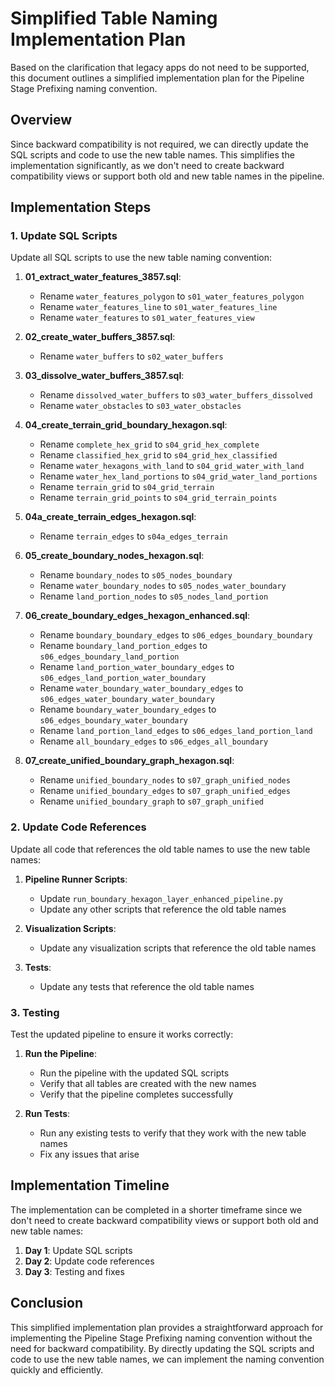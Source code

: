 # Simplified Table Naming Implementation Plan

Based on the clarification that legacy apps do not need to be supported, this document outlines a simplified implementation plan for the Pipeline Stage Prefixing naming convention.

## Overview

Since backward compatibility is not required, we can directly update the SQL scripts and code to use the new table names. This simplifies the implementation significantly, as we don't need to create backward compatibility views or support both old and new table names in the pipeline.

## Implementation Steps

### 1. Update SQL Scripts

Update all SQL scripts to use the new table naming convention:

1. **01_extract_water_features_3857.sql**:
   - Rename `water_features_polygon` to `s01_water_features_polygon`
   - Rename `water_features_line` to `s01_water_features_line`
   - Rename `water_features` to `s01_water_features_view`

2. **02_create_water_buffers_3857.sql**:
   - Rename `water_buffers` to `s02_water_buffers`

3. **03_dissolve_water_buffers_3857.sql**:
   - Rename `dissolved_water_buffers` to `s03_water_buffers_dissolved`
   - Rename `water_obstacles` to `s03_water_obstacles`

4. **04_create_terrain_grid_boundary_hexagon.sql**:
   - Rename `complete_hex_grid` to `s04_grid_hex_complete`
   - Rename `classified_hex_grid` to `s04_grid_hex_classified`
   - Rename `water_hexagons_with_land` to `s04_grid_water_with_land`
   - Rename `water_hex_land_portions` to `s04_grid_water_land_portions`
   - Rename `terrain_grid` to `s04_grid_terrain`
   - Rename `terrain_grid_points` to `s04_grid_terrain_points`

5. **04a_create_terrain_edges_hexagon.sql**:
   - Rename `terrain_edges` to `s04a_edges_terrain`

6. **05_create_boundary_nodes_hexagon.sql**:
   - Rename `boundary_nodes` to `s05_nodes_boundary`
   - Rename `water_boundary_nodes` to `s05_nodes_water_boundary`
   - Rename `land_portion_nodes` to `s05_nodes_land_portion`

7. **06_create_boundary_edges_hexagon_enhanced.sql**:
   - Rename `boundary_boundary_edges` to `s06_edges_boundary_boundary`
   - Rename `boundary_land_portion_edges` to `s06_edges_boundary_land_portion`
   - Rename `land_portion_water_boundary_edges` to `s06_edges_land_portion_water_boundary`
   - Rename `water_boundary_water_boundary_edges` to `s06_edges_water_boundary_water_boundary`
   - Rename `boundary_water_boundary_edges` to `s06_edges_boundary_water_boundary`
   - Rename `land_portion_land_edges` to `s06_edges_land_portion_land`
   - Rename `all_boundary_edges` to `s06_edges_all_boundary`

8. **07_create_unified_boundary_graph_hexagon.sql**:
   - Rename `unified_boundary_nodes` to `s07_graph_unified_nodes`
   - Rename `unified_boundary_edges` to `s07_graph_unified_edges`
   - Rename `unified_boundary_graph` to `s07_graph_unified`

### 2. Update Code References

Update all code that references the old table names to use the new table names:

1. **Pipeline Runner Scripts**:
   - Update `run_boundary_hexagon_layer_enhanced_pipeline.py`
   - Update any other scripts that reference the old table names

2. **Visualization Scripts**:
   - Update any visualization scripts that reference the old table names

3. **Tests**:
   - Update any tests that reference the old table names

### 3. Testing

Test the updated pipeline to ensure it works correctly:

1. **Run the Pipeline**:
   - Run the pipeline with the updated SQL scripts
   - Verify that all tables are created with the new names
   - Verify that the pipeline completes successfully

2. **Run Tests**:
   - Run any existing tests to verify that they work with the new table names
   - Fix any issues that arise

## Implementation Timeline

The implementation can be completed in a shorter timeframe since we don't need to create backward compatibility views or support both old and new table names:

1. **Day 1**: Update SQL scripts
2. **Day 2**: Update code references
3. **Day 3**: Testing and fixes

## Conclusion

This simplified implementation plan provides a straightforward approach for implementing the Pipeline Stage Prefixing naming convention without the need for backward compatibility. By directly updating the SQL scripts and code to use the new table names, we can implement the naming convention quickly and efficiently.